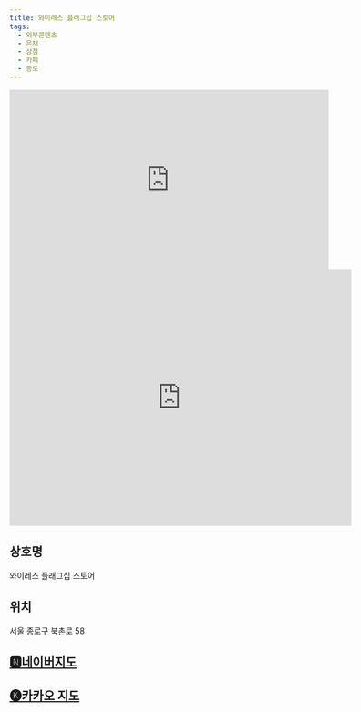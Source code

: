 ```yaml
---
title: 와이레스 플래그십 스토어
tags:
  - 외부콘텐츠
  - 은채
  - 상점
  - 카페
  - 종로
---
```

<iframe width="560" height="315" src="https://www.youtube.com/embed/VsLwUvZsYqQ?si=xov8j-3WnDIwX66Q" title="YouTube video player" frameborder="0" allow="accelerometer; autoplay; clipboard-write; encrypted-media; gyroscope; picture-in-picture; web-share" referrerpolicy="strict-origin-when-cross-origin" allowfullscreen></iframe>

<iframe src="https://www.google.com/maps/embed?pb=!1m18!1m12!1m3!1d3161.8624434465128!2d126.98034939784421!3d37.58185669992861!2m3!1f0!2f0!3f0!3m2!1i1024!2i768!4f13.1!3m3!1m2!1s0x357ca30051590711%3A0xde28b4b7f7ac192b!2sYLESS!5e0!3m2!1sko!2skr!4v1742222927611!5m2!1sko!2skr" width="600" height="450" style="border:0;" allowfullscreen="" loading="lazy" referrerpolicy="no-referrer-when-downgrade"></iframe>

## 상호명
와이레스 플래그십 스토어

## 위치
서울 종로구 북촌로 58


## [🅽네이버지도](https://naver.me/5vciHS9v)

## [🅚카카오 지도](https://place.map.kakao.com/1215974688)